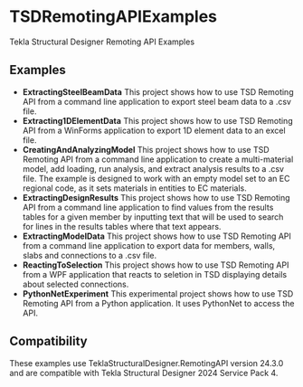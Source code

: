 # TSDRemotingAPIExamples
Tekla Structural Designer Remoting API Examples

## Examples

* **ExtractingSteelBeamData**
This project shows how to use TSD Remoting API from a command line application to export steel beam data to a .csv file.
* **Extracting1DElementData**
This project shows how to use TSD Remoting API from a WinForms application to export 1D element data to an excel file.
* **CreatingAndAnalyzingModel**
This project shows how to use TSD Remoting API from a command line application to create a multi-material model, add loading, run analysis, and extract analysis results to a .csv file.
The example is designed to work with an empty model set to an EC regional code, as it sets materials in entities to EC materials.
* **ExtractingDesignResults** 
This project shows how to use TSD Remoting API from a command line application to find values from the results tables for a given member by inputting text that will be used to search for lines in the results tables where that text appears.
* **ExtractingModelData** 
This project shows how to use TSD Remoting API from a command line application to export data for members, walls, slabs and connections to a .csv file.
* **ReactingToSelection**
This project shows how to use TSD Remoting API from a WPF application that reacts to seletion in TSD displaying details about selected connections.
* **PythonNetExperiment**
This experimental project shows how to use TSD Remoting API from a Python application. It uses PythonNet to access the API.

## Compatibility

These examples use TeklaStructuralDesigner.RemotingAPI version 24.3.0 and are compatible with Tekla Structural Designer 2024 Service Pack 4.
